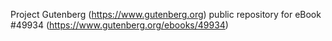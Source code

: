 Project Gutenberg (https://www.gutenberg.org) public repository for eBook #49934 (https://www.gutenberg.org/ebooks/49934)
